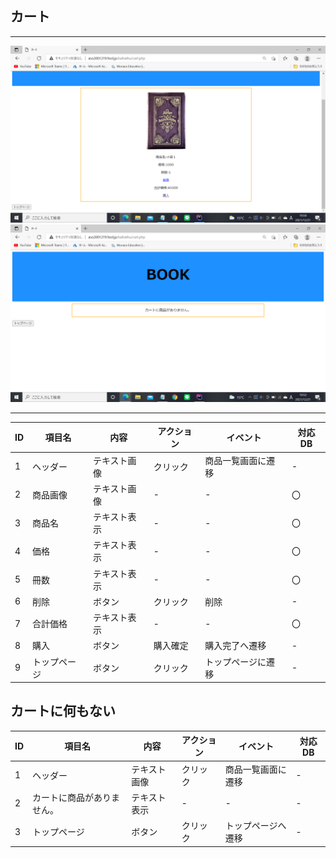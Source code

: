 ## カート
*****
<img src="https://github.com/Aso2001219/team/blob/main/%E8%A8%AD%E8%A8%88%E6%9B%B8/%E7%94%BB%E9%9D%A2%E8%A9%B3%E7%B4%B0%E5%9B%B3/img/2021-12-21%20(15).png?raw=true">
<img src="https://github.com/Aso2001219/team/blob/main/%E8%A8%AD%E8%A8%88%E6%9B%B8/%E7%94%BB%E9%9D%A2%E8%A9%B3%E7%B4%B0%E5%9B%B3/img/2021-12-21%20(17).png?raw=true">

*****

|ID|項目名|内容|アクション|イベント|対応DB|
|--|----|---|---------|--------|-----|
|1|ヘッダー|テキスト画像|クリック|商品一覧画面に遷移|-|
|2|商品画像|テキスト画像|-|-|〇|
|3|商品名|テキスト表示|-|-|〇|
|4|価格|テキスト表示|-|-|〇|
|5|冊数|テキスト表示|-|-|〇|
|6|削除|ボタン|クリック|削除|-|
|7|合計価格|テキスト表示|-|-|〇|
|8|購入|ボタン|購入確定|購入完了へ遷移|-|
|9|トップページ|ボタン|クリック|トップページに遷移|-|

## カートに何もない
|ID|項目名|内容|アクション|イベント|対応DB|
|--|----|---|---------|--------|-----|
|1|ヘッダー|テキスト画像|クリック|商品一覧画面に遷移|-|
|2|カートに商品がありません。|テキスト表示|-|-|-|
|3|トップページ|ボタン|クリック|トップページへ遷移|-|
